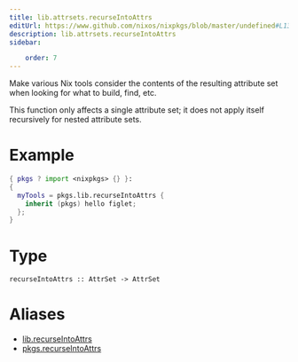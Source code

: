```yaml
---
title: lib.attrsets.recurseIntoAttrs
editUrl: https://www.github.com/nixos/nixpkgs/blob/master/undefined#L1302C5
description: lib.attrsets.recurseIntoAttrs
sidebar:

    order: 7
---
```


Make various Nix tools consider the contents of the resulting
attribute set when looking for what to build, find, etc.

This function only affects a single attribute set; it does not
apply itself recursively for nested attribute sets.

# Example

```nix
{ pkgs ? import <nixpkgs> {} }:
{
  myTools = pkgs.lib.recurseIntoAttrs {
    inherit (pkgs) hello figlet;
  };
}
```

# Type

```
recurseIntoAttrs :: AttrSet -> AttrSet
```


# Aliases

- [lib.recurseIntoAttrs](/nix-doc-comments/reference/lib/lib-recurseintoattrs)
- [pkgs.recurseIntoAttrs](/nix-doc-comments/reference/pkgs/pkgs-recurseintoattrs)


